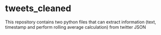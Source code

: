 # tweets_cleaned
This repository contains two python files that can extract information (text, timestamp and perform rolling average calculation) from twitter JSON
